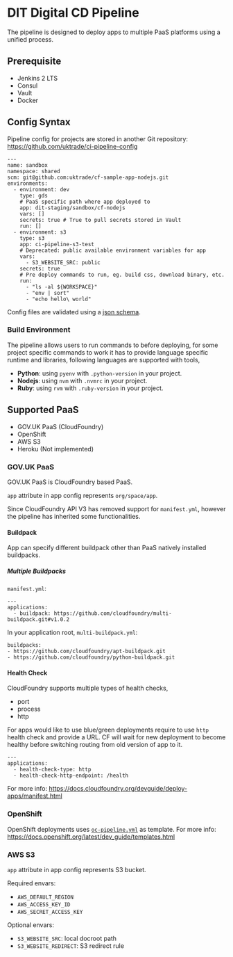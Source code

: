 # DIT Digital CD Pipeline

The pipeline is designed to deploy apps to multiple PaaS platforms using a unified process.


## Prerequisite

* Jenkins 2 LTS
* Consul
* Vault
* Docker

## Config Syntax

Pipeline config for projects are stored in another Git repository: https://github.com/uktrade/ci-pipeline-config

```
---
name: sandbox
namespace: shared
scm: git@github.com:uktrade/cf-sample-app-nodejs.git
environments:
  - environment: dev
    type: gds
    # PaaS specific path where app deployed to
    app: dit-staging/sandbox/cf-nodejs
    vars: []
    secrets: true # True to pull secrets stored in Vault
    run: []
  - environment: s3
    type: s3
    app: ci-pipeline-s3-test
    # Deprecated: public available environment variables for app
    vars:
      - S3_WEBSITE_SRC: public
    secrets: true
    # Pre deploy commands to run, eg. build css, download binary, etc.
    run:
      - "ls -al ${WORKSPACE}"
      - "env | sort"
      - "echo hello\ world"
```
Config files are validated using a [json schema](schema.json).

### Build Environment

The pipeline allows users to run commands to before deploying, for some project specific commands to work it has to provide language specific runtime and libraries, following languages are supported with tools,

* __Python__: using `pyenv` with `.python-version` in your project.
* __Nodejs__: using `nvm` with `.nvmrc` in your project.
* __Ruby__: using `rvm` with `.ruby-version` in your project.


## Supported PaaS

* GOV.UK PaaS (CloudFoundry)
* OpenShift
* AWS S3
* Heroku (Not implemented)

### GOV.UK PaaS

GOV.UK PaaS is CloudFoundry based PaaS.

`app` attribute in app config represents `org/space/app`.

Since CloudFoundry API V3 has removed support for `manifest.yml`, however the pipeline has inherited some functionalities.


#### Buildpack

App can specify different buildpack other than PaaS natively installed buildpacks.

##### Multiple Buildpacks

`manifest.yml`:
```
---
applications:
  - buildpack: https://github.com/cloudfoundry/multi-buildpack.git#v1.0.2
```

In your application root, `multi-buildpack.yml`:
```
buildpacks:
- https://github.com/cloudfoundry/apt-buildpack.git
- https://github.com/cloudfoundry/python-buildpack.git
```

#### Health Check

CloudFoundry supports multiple types of health checks,
* port
* process
* http

For apps would like to use blue/green deployments require to use `http` health check and provide a URL. CF will wait for new deployment to become healthy before switching routing from old version of app to it.

```
---
applications:
  - health-check-type: http
  - health-check-http-endpoint: /health
```

For more info: https://docs.cloudfoundry.org/devguide/deploy-apps/manifest.html


### OpenShift

OpenShift deployments uses [`oc-pipeline.yml`](oc-pipeline.yml) as template.
For more info: https://docs.openshift.org/latest/dev_guide/templates.html


### AWS S3

`app` attribute in app config represents S3 bucket.

Required envars:
* `AWS_DEFAULT_REGION`
* `AWS_ACCESS_KEY_ID`
* `AWS_SECRET_ACCESS_KEY`

Optional envars:
* `S3_WEBSITE_SRC`: local docroot path
* `S3_WEBSITE_REDIRECT`: S3 redirect rule
